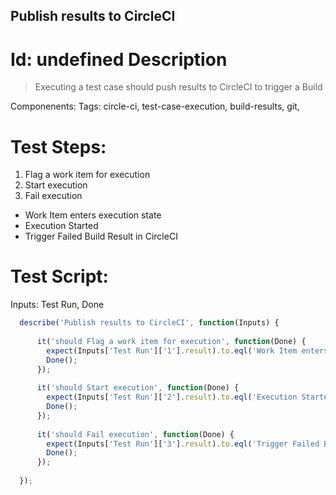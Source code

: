 Publish results to CircleCI
-----------

Id: undefined
Description
=============
> Executing a test case should push results to CircleCI to trigger a Build

Componenents:
Tags: circle-ci, test-case-execution, build-results, git, 

Test Steps:
=============
1. Flag a work item for execution
2. Start execution
3. Fail execution
 * Work Item enters execution state
 * Execution Started
 * Trigger Failed Build Result in CircleCI


Test Script:
=============

Inputs: Test Run, Done

```javascript
  describe('Publish results to CircleCI', function(Inputs) {
    
      it('should Flag a work item for execution', function(Done) {
        expect(Inputs['Test Run']['1'].result).to.eql('Work Item enters execution state');
        Done();
      });
    
      it('should Start execution', function(Done) {
        expect(Inputs['Test Run']['2'].result).to.eql('Execution Started');
        Done();
      });
    
      it('should Fail execution', function(Done) {
        expect(Inputs['Test Run']['3'].result).to.eql('Trigger Failed Build Result in CircleCI');
        Done();
      });
    
  });
```
